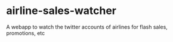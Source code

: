 # airline-sales-watcher
A webapp to watch the twitter accounts of airlines for flash sales, promotions, etc 
